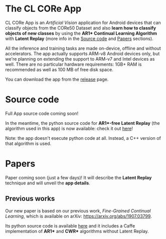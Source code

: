 # The CL CORe App

CL CORe App is an *Artificial Vision* application for Android devices that can classify objects from the CORe50 Dataset and also **learn how to classify objects of new classes** by using the **AR1\* Continual Learning Algorithm** with **Latent Replay** (more info in the [Source code](#source-code) and [Papers](#papers) sections).

All the inference and training tasks are made on-device, offline and without accelerators. The app actually supports ARM-v8 Android devices only, but we're planning on extending the support to ARM-v7 and Intel devices as well. There are no particular hardware requirements:  1GB+ RAM is recommended as well as 100 MB of free disk space.

You can download the app from the [release](https://github.com/lrzpellegrini/CL-CORe-App/releases) page.

# Source code
Full App source code coming soon!

In the meantime, the python source code for **AR1\*-free Latent Replay** (the algorithm used in this app) is now available: check it out [here](https://github.com/lrzpellegrini/Latent-Replay)! 

Note: the app doesn't esecute python code at all. Instead, a C++ version of that algorithm is used.

# Papers
Paper coming soon (just a few days)! It will describe the **Latent Replay** technique and will unveil the **app details**.


## Previous works
Our new paper is based on our previous work, *Fine-Grained Continual Learning*, which is available on arXiv: https://arxiv.org/abs/1907.03799.

Its python source code is available [here](https://github.com/lrzpellegrini/Fine-Grained-Continual-Learning) and it includes a Caffe implementation of **AR1\*** and **CWR\*** algorithms without Latent Replay.
